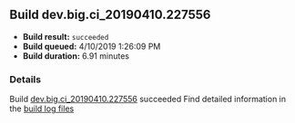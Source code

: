 ## Build dev.big.ci_20190410.227556
- **Build result:** `succeeded`
- **Build queued:** 4/10/2019 1:26:09 PM
- **Build duration:** 6.91 minutes
### Details
Build [dev.big.ci_20190410.227556](https://winappstudio.visualstudio.com/web/build.aspx?pcguid=a4ef43be-68ce-4195-a619-079b4d9834c2&builduri=vstfs%3a%2f%2f%2fBuild%2fBuild%2f27556) succeeded
Find detailed information in the [build log files](https://uwpctdiags.blob.core.windows.net/buildlogs/dev.big.ci_20190410.227556_logs.zip)
